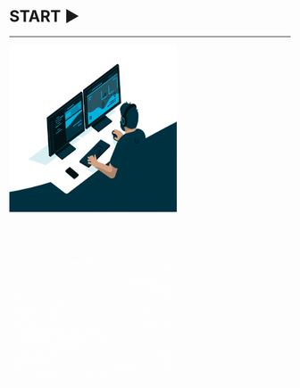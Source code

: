 # START ▶
<hr>
<a><img height="300"  width="300" src="dev.gif"/><img height="300" width="300" src="boasVindas.gif"/></a>

